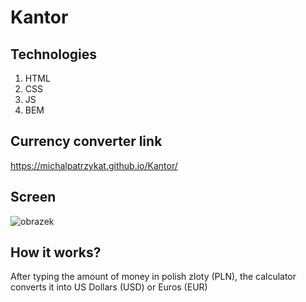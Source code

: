 # Kantor

## Technologies
1. HTML
2. CSS
3. JS
4. BEM

## Currency converter link

https://michalpatrzykat.github.io/Kantor/

## Screen

![obrazek](https://zapodaj.net/images/3484b381ae3fa.png)

## How it works?

After typing the amount of money in polish zloty (PLN), the calculator converts it into US Dollars (USD) or Euros (EUR)
